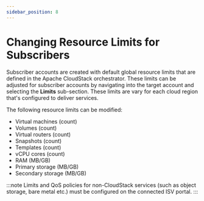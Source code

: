 ```yaml
---
sidebar_position: 8
---
```

# Changing Resource Limits for Subscribers

Subscriber accounts are created with default global resource limits that are defined in the Apache CloudStack orchestrator. These limits can be adjusted for subscriber accounts by navigating into the target account and selecting the **Limits** sub-section. These limits are vary for each cloud region that's configured to deliver services.

The following resource limits can be modified:

- Virtual machines (count)
- Volumes (count)
- Virtual routers (count)
- Snapshots (count)
- Templates (count)
- vCPU cores (count)
- RAM (MB/GB)
- Primary storage (MB/GB)
- Secondary storage (MB/GB)

:::note
Limits and QoS policies for non-CloudStack services (such as object storage, bare metal etc.) must be configured on the connected ISV portal.
:::




